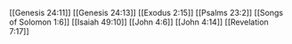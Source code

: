 [[Genesis 24:11]]
[[Genesis 24:13]]
[[Exodus 2:15]]
[[Psalms 23:2]]
[[Songs of Solomon 1:6]]
[[Isaiah 49:10]]
[[John 4:6]]
[[John 4:14]]
[[Revelation 7:17]]
